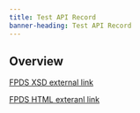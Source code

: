```yaml
---
title: Test API Record
banner-heading: Test API Record
---
```



## Overview

[FPDS XSD external link](https://www.fpds.gov/FPDS-Schema/schema/ApplicationServices/batch/1.0/BatchInterface.xsd)

[FPDS HTML exteranl link](https://www.fpds.gov/FPDS-Schema/schemaDocs/ApplicationServices/batch/1.0/BatchInterface.html)
